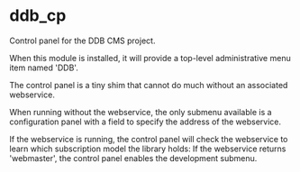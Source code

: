 ddb_cp
======

Control panel for the DDB CMS project.

When this module is installed, it will provide a top-level administrative menu item named 'DDB'.

The control panel is a tiny shim that cannot do much without an associated webservice.

When running without the webservice, the only submenu available is a configuration panel with a field to specify the address of the webservice.

If the webservice is running, the control panel will check the webservice to learn which subscription model the library holds: If the webservice returns 'webmaster', the control panel enables the development submenu. 
